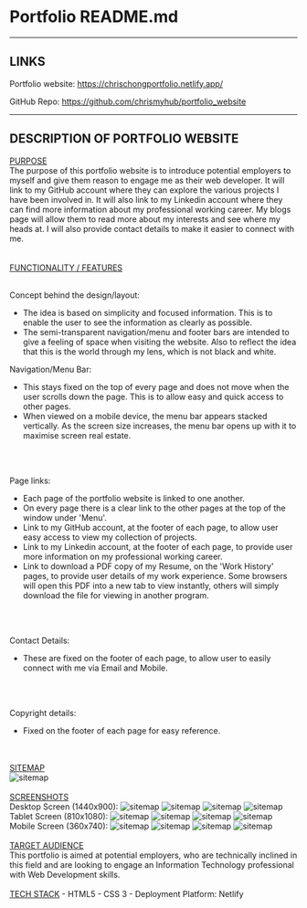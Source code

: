 # Portfolio README.md
---

 ## LINKS


 Portfolio website:
 https://chrischongportfolio.netlify.app/

 GitHub Repo:
 https://github.com/chrismyhub/portfolio_website


---

## DESCRIPTION OF PORTFOLIO WEBSITE
<u>PURPOSE</u>
<br>
The purpose of this portfolio website is to introduce potential employers to myself and give them reason to engage me as their web developer.  It will link to my GitHub account where they can explore the various projects I have been involved in.  It will also link to my Linkedin account where they can find more information about my professional working career.  My blogs page will allow them to read more about my interests and see where my heads at.  I will also provide contact details to make it easier to connect with me.  
<br>
<br>
<u>FUNCTIONALITY / FEATURES</u>
<br>
<br>

Concept behind the design/layout:
- The idea is based on simplicity and focused information.  This is to enable the user to see the information as clearly as possible. 
- The semi-transparent navigation/menu and footer bars are intended to give a feeling of space when visiting the website.  Also to reflect the idea that this is the world through my lens, which is not black and white.


Navigation/Menu Bar:
- This stays fixed on the top of every page and does not move when the user scrolls down the page.  This is to allow easy and quick access to other pages.
- When viewed on a mobile device, the menu bar appears stacked vertically.  As the screen size increases, the menu bar opens up with it to maximise screen real estate.
<br>
<br>

Page links:
- Each page of the portfolio website is linked to one another.
- On every page there is a clear link to the other pages at the top of the window under 'Menu'.
- Link to my GitHub account, at the footer of each page, to allow user easy access to view my collection of projects.
- Link to my Linkedin account, at the footer of each page, to provide user more information on my professional working career.
- Link to download a PDF copy of my Resume, on the 'Work History' pages, to provide user details of my work experience.  Some browsers will open this PDF into a new tab to view instantly, others will simply download the file for viewing in another program.
<br>
<br>

Contact Details:
- These are fixed on the footer of each page, to allow user to easily connect with me via Email and Mobile.
<br>
<br>

Copyright details:
- Fixed on the footer of each page for easy reference.

<br>
<br>
<u>SITEMAP</u>
<br>
<img src="sitemap.png" alt="sitemap" title="">
<br>
<br>
<u>SCREENSHOTS</u>
<br>
Desktop Screen (1440x900):
<img src="deskscreenshot_homepage.png" alt="sitemap" title="">
<img src="deskscreenshot_about.png" alt="sitemap" title="">
<img src="deskscreenshot_work.png" alt="sitemap" title="">
<img src="deskscreenshot_blog.png" alt="sitemap" title="">
<br>
Tablet Screen (810x1080):
<img src="tabscreenshot_homepage.png" alt="sitemap" title="">
<img src="tabscreenshot_about.png" alt="sitemap" title="">
<img src="tabscreenshot_work.png" alt="sitemap" title="">
<img src="tabscreenshot_blog.png" alt="sitemap" title="">
<br>
Mobile Screen (360x740):
<img src="mobscreenshot_homepage.png" alt="sitemap" title="">
<img src="mobscreenshot_about.png" alt="sitemap" title="">
<img src="mobscreenshot_work.png" alt="sitemap" title="">
<img src="mobscreenshot_blog.png" alt="sitemap" title="">
<br>
<br>
<u>TARGET AUDIENCE</u>
<br>
This portfolio is aimed at potential employers, who are technically inclined in this field and are looking to engage an Information Technology professional with Web Development skills.
<br>
<br>
<u>TECH STACK</u>
- HTML5
- CSS 3
- Deployment Platform: Netlify





 